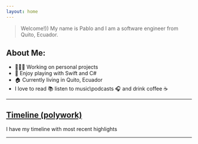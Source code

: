 ```yaml
---
layout: home
---
```

<!--
<div style="display: block;margin-bottom:10px;margin-left: auto;margin-right: auto;width: 80%;">
<img src="https://github-readme-stats.vercel.app/api?username=pablinme&show_icons=true&hide_rank=true&count_private=true&hide=issues,prs" /> <img src="https://github-readme-stats.vercel.app/api/top-langs?username=pablinme&count_private=true&hide=cmake&layout=compact" />
</div>
-->

> Welcome!)) My name is Pablo and I am a software engineer from Quito, Ecuador.

## About Me:
- 👨🏻‍💻 Working on personal projects
- 💫 Enjoy playing with Swift and C#
- 🏠 Currently living in Quito, Ecuador
- I love to read 📚 listen to music\podcasts 🎧 and drink coffee ☕️

****

## [Timeline (polywork)](https://updates.pableins.com/)
I have my timeline with most recent highlights

****
